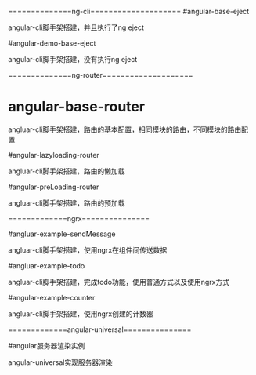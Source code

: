 ==============ng-cli====================
#angular-base-eject

angular-cli脚手架搭建，并且执行了ng eject

#angular-demo-base-eject

angular-cli脚手架搭建，没有执行ng eject

==============ng-router====================

# angular-base-router

angluar-cli脚手架搭建，路由的基本配置，相同模块的路由，不同模块的路由配置

#angular-lazyloading-router

angluar-cli脚手架搭建，路由的懒加载

#angular-preLoading-router

angluar-cli脚手架搭建，路由的预加载

=============ngrx===============

#angluar-example-sendMessage

angluar-cli脚手架搭建，使用ngrx在组件间传送数据

#angluar-example-todo

angluar-cli脚手架搭建，完成todo功能，使用普通方式以及使用ngrx方式

#angular-example-counter

angluar-cli脚手架搭建，使用ngrx创建的计数器

=============angular-universal===============

#angular服务器渲染实例

angular-universal实现服务器渲染





















